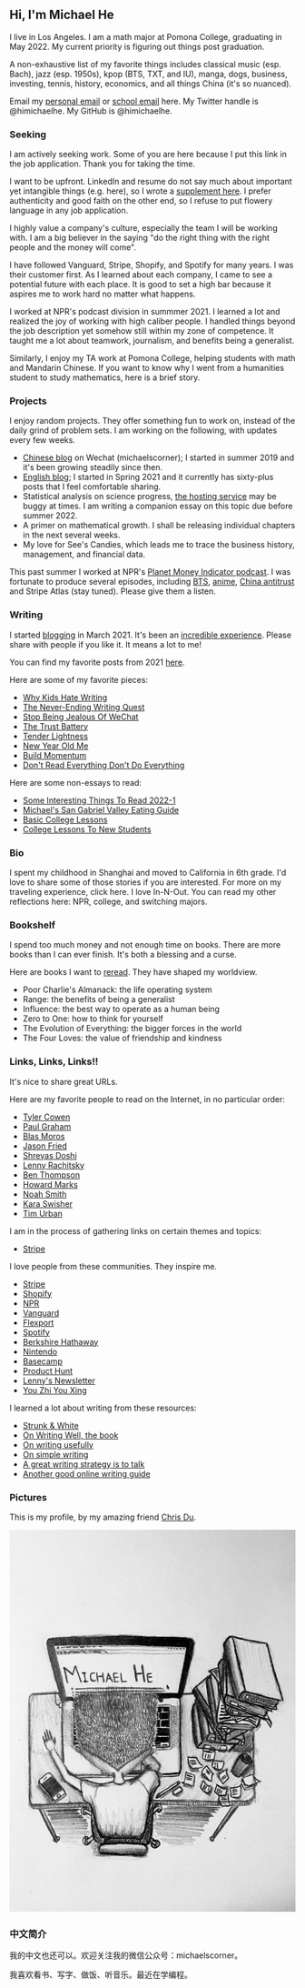 ## Hi, I'm Michael He

I live in Los Angeles. I am a math major at Pomona College, graduating in May 2022. My current priority is figuring out things post graduation. 

A non-exhaustive list of my favorite things includes classical music (esp. Bach), jazz (esp. 1950s), kpop (BTS, TXT, and IU), manga, dogs, business, investing, tennis, history, economics, and all things China (it's so nuanced). 

Email my [personal email](mailto:michaelhe@hey.com) or [school email](mailto:young.he@pomona.edu) here. My Twitter handle is @himichaelhe. My GitHub is @himichaelhe.

### Seeking 

I am actively seeking work. Some of you are here because I put this link in the job application. Thank you for taking the time. 

I want to be upfront. LinkedIn and resume do not say much about important yet intangible things (e.g. here), so I wrote a [supplement here](https://michaelhe.me/jobsearch). I prefer authenticity and good faith on the other end, so I refuse to put flowery language in any job application.

I highly value a company's culture, especially the team I will be working with. I am a big believer in the saying "do the right thing with the right people and the money will come". 

I have followed Vanguard, Stripe, Shopify, and Spotify for many years. I was their customer first. As I learned about each company, I came to see a potential future with each place. It is good to set a high bar because it aspires me to work hard no matter what happens.

I worked at NPR's podcast division in summmer 2021. I learned a lot and realized the joy of working with high caliber people. I handled things beyond the job description yet somehow still within my zone of competence. It taught me a lot about teamwork, journalism, and benefits being a generalist. 

Similarly, I enjoy my TA work at Pomona College, helping students with math and Mandarin Chinese. If you want to know why I went from a humanities student to study mathematics, here is a brief story.

### Projects

I enjoy random projects. They offer something fun to work on, instead of the daily grind of problem sets. I am working on the following, with updates every few weeks. 

* [Chinese blog](https://mp.weixin.qq.com/s?__biz=MzIxMzg5Mjk0Mg==&mid=2247484627&idx=1&sn=ab016fed61e0c77cca82fbcdf51387c4&chksm=97aeaef2a0d927e40c0c108c7d2a1722107e82b605f2e0519822e06feb21bcb53658b2f9bbb1&token=470111712&lang=zh_CN#rd) on Wechat (michaelscorner); I started in summer 2019 and it's been growing steadily since then. 
* [English blog](https://world.hey.com/michaelhe/); I started in Spring 2021 and it currently has sixty-plus posts that I feel comfortable sharing.
* Statistical analysis on science progress, [the hosting service](https://michaelhe.shinyapps.io/citationgames/?_ga=2.159348730.1354829746.1643606999-1388533146.1643606999) may be buggy at times. I am writing a companion essay on this topic due before summer 2022.
* A primer on mathematical growth. I shall be releasing individual chapters in the next several weeks.
* My love for See's Candies, which leads me to trace the business history, management, and financial data. 

This past summer I worked at NPR's [Planet Money Indicator podcast](https://www.npr.org/podcasts/510325/the-indicator-from-planet-money). I was fortunate to produce several episodes, including [BTS](https://www.npr.org/2021/07/28/1021968141/bts-the-band-that-moves-the-economy), [anime](https://www.npr.org/2021/09/30/1042060699/japanese-anime-made-in-china), [China antitrust](https://www.npr.org/2021/08/25/1031074795/chinas-big-tech-crackdown) and Stripe Atlas (stay tuned). Please give them a listen. 

### Writing

I started [blogging](https://world.hey.com/michaelhe/) in March 2021. It's been an [incredible experience](https://world.hey.com/michaelhe/240-days-later-5280bc41). Please share with people if you like it. It means a lot to me!

You can find my favorite posts from 2021 [here](https://world.hey.com/michaelhe/2021-top-posts-68f6875f).

Here are some of my favorite pieces:

* [Why Kids Hate Writing](https://world.hey.com/michaelhe/why-kids-hate-writing-0df7b6ad)
* [The Never-Ending Writing Quest](https://world.hey.com/michaelhe/the-never-ending-writing-quest-6fed781f)
* [Stop Being Jealous Of WeChat](https://michaelhe.me/wechat)
* [The Trust Battery](https://michaelhe.me/trustbattery)
* [Tender Lightness](https://michaelhe.me/tender)
* [New Year Old Me](https://michaelhe.me/oldme)
* [Build Momentum](https://world.hey.com/michaelhe/build-momentum-ab789180)
* [Don't Read Everything Don't Do Everything](https://world.hey.com/michaelhe/don-t-read-everything-don-t-do-everything-b60c7ebb)

Here are some non-essays to read:
* [Some Interesting Things To Read 2022-1](https://world.hey.com/michaelhe/some-things-to-read-2022-1-22d12316)
* [Michael's San Gabriel Valley Eating Guide](https://michaelhe.me/626)
* [Basic College Lessons](https://michaelhe.me/firstyear)
* [College Lessons To New Students](https://michaelhe.me/collegelessons)

### Bio

I spent my childhood in Shanghai and moved to California in 6th grade. I'd love to share some of those stories if you are interested. For more on my traveling experience, click here. I love In-N-Out. You can read my other reflections here: NPR, college, and switching majors. 

### Bookshelf

I spend too much money and not enough time on books. There are more books than I can ever finish. It's both a blessing and a curse.

Here are books I want to [reread](https://world.hey.com/michaelhe/start-rereading-38c867e9). They have shaped my worldview.

* Poor Charlie's Almanack: the life operating system
* Range: the benefits of being a generalist
* Influence: the best way to operate as a human being
* Zero to One: how to think for yourself
* The Evolution of Everything: the bigger forces in the world
* The Four Loves: the value of friendship and kindness

### Links, Links, Links!!

It's nice to share great URLs. 

Here are my favorite people to read on the Internet, in no particular order: 

* [Tyler Cowen](https://marginalrevolution.com/)
* [Paul Graham](http://paulgraham.com/articles.html)
* [Blas Moros](https://blas.com/)
* [Jason Fried](https://world.hey.com/jason)
* [Shreyas Doshi](https://twitter.com/shreyas)
* [Lenny Rachitsky](https://www.lennysnewsletter.com/)
* [Ben Thompson](https://stratechery.com/)
* [Howard Marks](https://www.oaktreecapital.com/insights/howard-marks-memos/)
* [Noah Smith](https://noahpinion.substack.com/)
* [Kara Swisher](https://www.nytimes.com/column/kara-swisher)
* [Tim Urban](https://waitbutwhy.com/)

I am in the process of gathering links on certain themes and topics:
* [Stripe](https://world.hey.com/michaelhe/collection-on-stripe-b45f4273)

I love people from these communities. They inspire me.
* [Stripe](https://stripe.com/)
* [Shopify](https://www.shopify.com/)
* [NPR](https://www.npr.org/)
* [Vanguard](https://investor.vanguard.com/home)
* [Flexport](https://www.flexport.com)
* [Spotify](ttps://www.spotify.com/)
* [Berkshire Hathaway](https://berkshirehathaway.com/)
* [Nintendo](https://www.nintendo.co.jp/)
* [Basecamp](https://basecamp.com/)
* [Product Hunt](https://www.producthunt.com/)
* [Lenny's Newsletter](https://www.lennysnewsletter.com/)
* [You Zhi You Xing](https://youzhiyouxing.cn/)

I learned a lot about writing from these resources:
* [Strunk & White](http://www.jlakes.org/ch/web/The-elements-of-style.pdf)
* [On Writing Well, the book](https://www.amazon.com/Writing-Well-Classic-Guide-Nonfiction/dp/0060891548)
* [On writing usefully](http://paulgraham.com/useful.html)
* [On simple writing](http://paulgraham.com/simply.html)
* [A great writing strategy is to talk](http://paulgraham.com/talk.html)
* [Another good online writing guide](https://www.collaborativefund.com/blog/writing/)

### Pictures

This is my profile, by my amazing friend [Chris Du](https://chrisdu.me/).

![Image of Michael](https://github.com/himichaelh/himichaelh.github.io/blob/main/michael_he.jpeg?raw=true)

### 中文简介

我的中文也还可以。欢迎关注我的微信公众号：michaelscorner。

我喜欢看书、写字、做饭、听音乐。最近在学编程。
